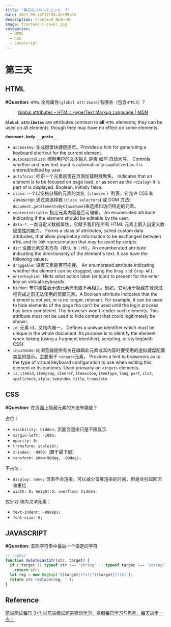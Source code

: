 ```yaml
---
title: '毎日のフロントエンド　3'
date: 2021-09-16T17:39:42+09:00
description: frontend 每日一练
image: frontend-1-cover.jpg
categories:
  - HTML
  - CSS
  - Javascript
---
```


# 第三天

## HTML

**#Question:** `HTML` 全局属性`(global attribute)`有哪些（包含`HTML5`）?

> [Global attributes - HTML: HyperText Markup Language | MDN](https://developer.mozilla.org/en-US/docs/Web/HTML/Global_attributes)

**`Global attributes`** are attributes common to **all** `HTML` elements; they can be used on all elements, though they may have no effect on some elements.

**`document.body.__proto__`**

- `accesskey`: 生成键盘快捷键提示。Provides a hint for generating a keyboard shortcut for the current element.
- `autocapitalize`: 控制用户的文本输入 是否 如何 自动大写。 Controls whether and how text input is automatically capitalized as it is entered/edited by user.
- `autofocus`: 标识一个元素是否在页面加载时候聚焦。 Indicates that an element is to be focused on page load, or as soon as the `<dialog>` it is part of is displayed. Boolean, initially false.
- `class`: 一个以空格分隔的元素的类名（`classes` ）列表，它允许 CSS 和 Javascript 通过类选择器 (`class selectors`) 或 DOM 方法( `document.getElementsByClassName`)来选择和访问特定的元素。
- `contenteditable`: 指定元素内容是否可编辑。 An enumerated attribute indicating if the element should be editable by the user.
- `data-*`: 一类自定义数据属性，它赋予我们在所有 HTML 元素上嵌入自定义数据属性的能力。 Forms a class of attributes, called custom data attributes, that allow proprietary information to be exchanged between `HTML` and its `DOM` representation that may be used by scripts.
- `dir`: 设置元素文本方向（默认 ltr；rtl）。An enumberated attribute indicating the directionality of the element's text. It can have the following values.
- `draggable`: 设置元素是否可拖拽。 An enumerated attribute indicating whether the element can be dragged, using the `Drag and Drop API`.
- `enterkeyhint`: Hints what action label (or icon) to present for the enter key on virtual keyboards.
- `hidden`: 布尔属性表示该元素尚未或不再相关。例如，它可用于隐藏在登录过程完成之前无法使用的页面元素。A Boolean attribute indicates that the element is not yet, or is no longer, relevant. For example, it can be used to hide elements of the page tha can't be used until the login process has been completed. The broweser won't render such elements. This attribute must not be used to hide content that could legitimately be shown.
- `id`: 元素 id，文档内唯一。 Defines a uniwue identifier which must be unique in the whole document. Its purpose is to identify the element when linking (using a fragment identifier), scripting, or styling(with CSS).
- `inputmode`: 向浏览器提供有关在编辑此元素或其内容时要使用的虚拟键盘配置类型的提示。主要用于 `<input>`元素。 Provides a hint to browesers as to the type of virtual keyboard configuration to use when editing this element or its contents. Used primarily on `<input>` elements.
- `is`, `itemid`, `itemprop`, `itemref`, `itemscope`, `itemtype`, `lang`, `part`, `slot`, `spellcheck`, `style`, `tabindex`, `title`, `translate`

## CSS

**#Question:** 在页面上隐藏元素的方法有哪些？

占位：

- `visibility: hidden;` 页面会渲染只是不限显示
- `margin-left: -100%;`
- `opacity: 0;`
- `transform: scale(0);`
- `z-index: -9999;` (置于最下层)
- `ransform: skew(90deg, -90deg);`

不占位：

- `display: none;` 页面不会渲染，可以减少首屏渲染的时间，但是会引起回流和重绘
- `width: 0; height:0; overflow: hidden;`

仅针对 块内*文本*元素：

- `text-indent: -9999px;`
- `font-size: 0;`

## JAVASCRIPT

**#Question:** 去除字符串中最后一个指定的字符

```js
// regExp
function deleteLastStr(str, target) {
  if (!target || typeof str !== 'string' || typeof target !== 'string')
    return str;
  let reg = new RegExp(`${target}(?=([^${target}]*)$)`);
  return str.replace(reg, '');
}
```

## Reference

[前端面试每日 3+1-以前端面试题来驱动学习，提倡每日学习与思考，每天进步一点！](http://www.h-camel.com/index.html)

